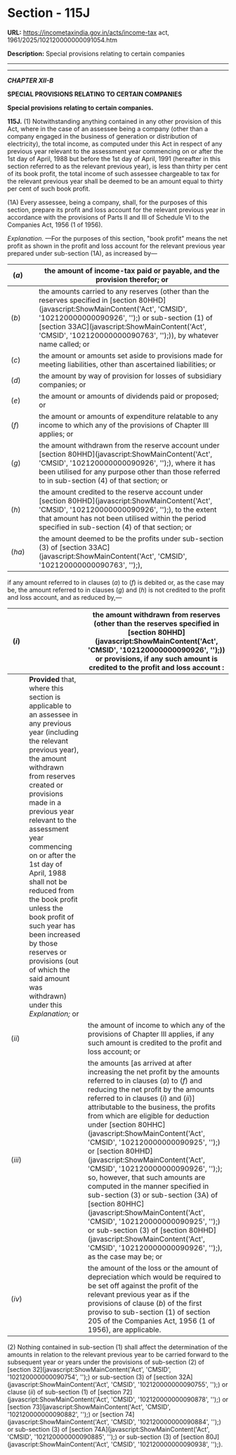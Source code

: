 # Section - 115J

**URL:** https://incometaxindia.gov.in/acts/income-tax act, 1961/2025/102120000000091054.htm

**Description:** Special provisions relating to certain companies

---

****

**_CHAPTER XII-B_**

**SPECIAL PROVISIONS RELATING TO CERTAIN COMPANIES**

**Special provisions relating to certain companies.**

**115J.** (1) Notwithstanding anything contained in any other provision of this Act, where in the case of an assessee being a company (other than a company engaged in the business of generation or distribution of electricity), the total income, as computed under this Act in respect of any previous year relevant to the assessment year commencing on or after the 1st day of April, 1988 but before the 1st day of April, 1991 (hereafter in this section referred to as the relevant previous year), is less than thirty per cent of its book profit, the total income of such assessee chargeable to tax for the relevant previous year shall be deemed to be an amount equal to thirty per cent of such book profit.

(1A) Every assessee, being a company, shall, for the purposes of this section, prepare its profit and loss account for the relevant previous year in accordance with the provisions of Parts II and III of Schedule VI to the Companies Act, 1956 (1 of 1956).

_Explanation._ —For the purposes of this section, "book profit" means the net profit as shown in the profit and loss account for the relevant previous year prepared under sub-section (1A), as increased by—

(_a_) |  |  the amount of income-tax paid or payable, and the provision therefor; or  
---|---|---  
(_b_) |  |  the amounts carried to any reserves (other than the reserves specified in [section 80HHD](javascript:ShowMainContent\('Act', 'CMSID', '102120000000090926', ''\);) or sub-section (1) of [section 33AC](javascript:ShowMainContent\('Act', 'CMSID', '102120000000090763', ''\);)), by whatever name called; or  
(_c_) |  |  the amount or amounts set aside to provisions made for meeting liabilities, other than ascertained liabilities; or  
(_d_) |  |  the amount by way of provision for losses of subsidiary companies; or  
(_e_) |  |  the amount or amounts of dividends paid or proposed; or  
(_f_) |  |  the amount or amounts of expenditure relatable to any income to which any of the provisions of Chapter III applies; or  
(_g_) |  |  the amount withdrawn from the reserve account under [section 80HHD](javascript:ShowMainContent\('Act', 'CMSID', '102120000000090926', ''\);), where it has been utilised for any purpose other than those referred to in sub-section (4) of that section; or  
(_h_) |  |  the amount credited to the reserve account under [section 80HHD](javascript:ShowMainContent\('Act', 'CMSID', '102120000000090926', ''\);), to the extent that amount has not been utilised within the period specified in sub-section (4) of that section; or  
(_ha_) |  |  the amount deemed to be the profits under sub-section (3) of [section 33AC](javascript:ShowMainContent\('Act', 'CMSID', '102120000000090763', ''\);),  
  
if any amount referred to in clauses (_a_) to (_f_) is debited or, as the case may be, the amount referred to in clauses (_g_) and (_h_) is not credited to the profit and loss account, and as reduced by,—

(_i_) |  |  the amount withdrawn from reserves (other than the reserves specified in [section 80HHD](javascript:ShowMainContent\('Act', 'CMSID', '102120000000090926', ''\);)) or provisions, if any such amount is credited to the profit and loss account :  
---|---|---  
|  | **Provided** that, where this section is applicable to an assessee in any previous year (including the relevant previous year), the amount withdrawn from reserves created or provisions made in a previous year relevant to the assessment year commencing on or after the 1st day of April, 1988 shall not be reduced from the book profit unless the book profit of such year has been increased by those reserves or provisions (out of which the said amount was withdrawn) under this _Explanation;_ or  
(_ii_) |  |  the amount of income to which any of the provisions of Chapter III applies, if any such amount is credited to the profit and loss account; or  
(_iii_) |  |  the amounts [as arrived at after increasing the net profit by the amounts referred to in clauses (_a_) to (_f_) and reducing the net profit by the amounts referred to in clauses (_i_) and (_ii_)] attributable to the business, the profits from which are eligible for deduction under [section 80HHC](javascript:ShowMainContent\('Act', 'CMSID', '102120000000090925', ''\);) or [section 80HHD](javascript:ShowMainContent\('Act', 'CMSID', '102120000000090926', ''\);); so, however, that such amounts are computed in the manner specified in sub-section (3) or sub-section (3A) of [section 80HHC](javascript:ShowMainContent\('Act', 'CMSID', '102120000000090925', ''\);) or sub-section (3) of [section 80HHD](javascript:ShowMainContent\('Act', 'CMSID', '102120000000090926', ''\);), as the case may be; or  
(_iv_) |  |  the amount of the loss or the amount of depreciation which would be required to be set off against the profit of the relevant previous year as if the provisions of clause (_b_) of the first proviso to sub-section (1) of section 205 of the Companies Act, 1956 (1 of 1956), are applicable.  
  
(2) Nothing contained in sub-section (1) shall affect the determination of the amounts in relation to the relevant previous year to be carried forward to the subsequent year or years under the provisions of sub-section (2) of [section 32](javascript:ShowMainContent\('Act', 'CMSID', '102120000000090754', ''\);) or sub-section (3) of [section 32A](javascript:ShowMainContent\('Act', 'CMSID', '102120000000090755', ''\);) or clause (_ii_) of sub-section (1) of [section 72](javascript:ShowMainContent\('Act', 'CMSID', '102120000000090878', ''\);) or [section 73](javascript:ShowMainContent\('Act', 'CMSID', '102120000000090882', ''\);) or [section 74](javascript:ShowMainContent\('Act', 'CMSID', '102120000000090884', ''\);) or sub-section (3) of [section 74A](javascript:ShowMainContent\('Act', 'CMSID', '102120000000090885', ''\);) or sub-section (3) of [section 80J](javascript:ShowMainContent\('Act', 'CMSID', '102120000000090938', ''\);).